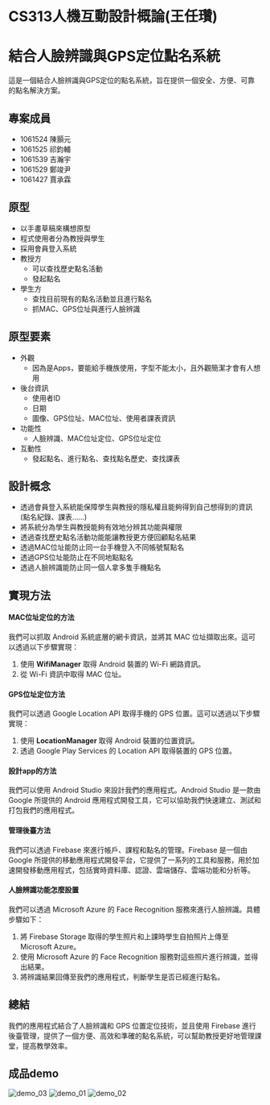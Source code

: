 # CS313人機互動設計概論(王任瓚)
# 結合人臉辨識與GPS定位點名系統

這是一個結合人臉辨識與GPS定位的點名系統，旨在提供一個安全、方便、可靠的點名解決方案。

## 專案成員

- 1061524 陳顥元
- 1061525 祁鈞輔
- 1061539 吉瀚宇
- 1061529 鄭竣尹
- 1061427 賈承霖

## 原型

- 以手畫草稿來構想原型
- 程式使用者分為教授與學生
- 採用會員登入系統
- 教授方
    - 可以查找歷史點名活動
    - 發起點名
- 學生方
    - 查找目前現有的點名活動並且進行點名
    - 抓MAC、GPS位址與進行人臉辨識

## 原型要素

- 外觀
    - 因為是Apps，要能給手機族使用，字型不能太小，且外觀簡潔才會有人想用
- 後台資訊
    - 使用者ID
    - 日期
    - 圖像、GPS位址、MAC位址、使用者課表資訊
- 功能性
    - 人臉辨識、MAC位址定位、GPS位址定位
- 互動性
    - 發起點名、進行點名、查找點名歷史、查找課表

## 設計概念

- 透過會員登入系統能保障學生與教授的隱私權且能夠得到自己想得到的資訊(點名紀錄、課表……)
- 將系統分為學生與教授能夠有效地分辨其功能與權限
- 透過查找歷史點名活動功能能讓教授更方便回顧點名結果
- 透過MAC位址能防止同一台手機登入不同帳號幫點名
- 透過GPS位址能防止在不同地點點名
- 透過人臉辨識能防止同一個人拿多隻手機點名

## 實現方法
#### MAC位址定位的方法

我們可以抓取 Android 系統底層的網卡資訊，並將其 MAC 位址擷取出來。這可以透過以下步驟實現：

1. 使用 **WifiManager** 取得 Android 裝置的 Wi-Fi 網路資訊。
2. 從 Wi-Fi 資訊中取得 MAC 位址。

#### GPS位址定位方法

我們可以透過 Google Location API 取得手機的 GPS 位置。這可以透過以下步驟實現：

1. 使用 **LocationManager** 取得 Android 裝置的位置資訊。
2. 透過 Google Play Services 的 Location API 取得裝置的 GPS 位置。

#### 設計app的方法

我們可以使用 Android Studio 來設計我們的應用程式。Android Studio 是一款由 Google 所提供的 Android 應用程式開發工具，它可以協助我們快速建立、測試和打包我們的應用程式。

#### 管理後臺方法

我們可以透過 Firebase 來進行帳戶、課程和點名的管理。Firebase 是一個由 Google 所提供的移動應用程式開發平台，它提供了一系列的工具和服務，用於加速開發移動應用程式，包括實時資料庫、認證、雲端儲存、雲端功能和分析等。

#### 人臉辨識功能怎麼設置

我們可以透過 Microsoft Azure 的 Face Recognition 服務來進行人臉辨識。具體步驟如下：

1. 將 Firebase Storage 取得的學生照片和上課時學生自拍照片上傳至 Microsoft Azure。
2. 使用 Microsoft Azure 的 Face Recognition 服務對這些照片進行辨識，並得出結果。
3. 將辨識結果回傳至我們的應用程式，判斷學生是否已經進行點名。

## 總結

我們的應用程式結合了人臉辨識和 GPS 位置定位技術，並且使用 Firebase 進行後臺管理，提供了一個方便、高效和準確的點名系統，可以幫助教授更好地管理課堂，提高教學效率。

## 成品demo
![demo_03](https://user-images.githubusercontent.com/39851279/236450462-2fa46c00-cd38-4bcd-a6ef-8f60faacc539.jpg)
![demo_01](https://user-images.githubusercontent.com/39851279/236450348-f3b157a5-b9b3-4e77-8229-232b37088f9c.jpg)
![demo_02](https://user-images.githubusercontent.com/39851279/236450564-ad31cebb-ac05-4ca5-bae8-e25032397f30.jpg)
